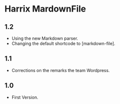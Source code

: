Harrix MardownFile
==================

1.2
---
 * Using the new Markdown parser.
 * Changing the default shortcode to [markdown-file].

1.1
---
 * Corrections on the remarks the team Wordpress.

1.0
---
 * First Version.